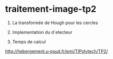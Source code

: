 # traitement-image-tp2
1. La transformée de Hough pour les cercles

2. Implementation du d´etecteur

3. Temps de calcul

http://hebergement.u-psud.fr/emi/TIPolytech/TP2/
